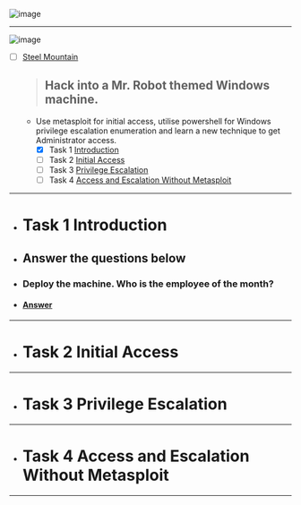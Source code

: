 
![image](https://user-images.githubusercontent.com/51442719/172150204-719202e2-dcf2-4cd2-869b-3b59252eddfc.png)

---

![image](https://user-images.githubusercontent.com/51442719/177341815-ea47bd92-b407-473f-b13e-3b0546e91c9a.png)
- [ ] [Steel Mountain](https://tryhackme.com/room/steelmountain)
  > ## Hack into a Mr. Robot themed Windows machine. 
  - Use metasploit for initial access, 
utilise powershell for Windows privilege escalation enumeration and learn a new technique to get Administrator access.
    - [x] Task 1  [Introduction](#task-1--introduction)
    - [ ] Task 2  [Initial Access](#task-2--initial-access)
    - [ ] Task 3  [Privilege Escalation](#task-3--privilege-escalation)
    - [ ] Task 4  [Access and Escalation Without Metasploit](#task-4--access-and-escalation-without-metasploit)

---

- # Task 1  Introduction  
- ## Answer the questions below
- ### Deploy the machine. Who is the employee of the month? 
- #### <a href="Bill Harper">Answer</a>

---

- # Task 2  Initial Access

---

- # Task 3  Privilege Escalation

---

- # Task 4  Access and Escalation Without Metasploit

---
